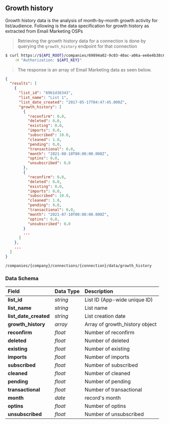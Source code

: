 ## Growth history

Growth history data is the analysis of month-by-month growth activity for list/audience. Following is the data specification for growth history as extracted from Email Marketing OSPs

> Retrieving the growth history data for a connection is done by querying the `growth_history` endpoint for that connection

```sh
$ curl https://${API_ROOT}/companies/69894a02-9c03-40ac-a06a-ee6e4b38c6fb/connections/52684382-abff-45fa-a3f2-ced175adfe61/data/growth_history \
    -H "Authorization: ${API_KEY}"
```

> The response is an array of Email Marketing data as seen below.

```json
{
  "results": [
    {
      "list_id": "69b1d36343",
      "list_name": "List 1",
      "list_date_created": "2017-05-17T04:47:45.000Z",
      "growth_history": [
        {
          "reconfirm": 0.0,
          "deleted": 0.0,
          "existing": 0.0,
          "imports": 0.0,
          "subscribed": 10.0,
          "cleaned": 1.0,
          "pending": 0.0,
          "transactional": 0.0,
          "month": "2021-08-10T00:00:00.000Z",
          "optins": 0.0,
          "unsubscribed": 0.0
        },
        {
          "reconfirm": 0.0,
          "deleted": 0.0,
          "existing": 0.0,
          "imports": 0.0,
          "subscribed": 10.0,
          "cleaned": 1.0,
          "pending": 0.0,
          "transactional": 0.0,
          "month": "2021-07-10T00:00:00.000Z",
          "optins": 0.0,
          "unsubscribed": 0.0
        }
        ...
      ]
    },
    ...
  ]
}

```
<span class="api api-get"></span> <code>/companies/{company}/connections/{connection}/data/growth_history</code>


### Data Schema

| Field                 | Data Type | Description                    |
|:----------------------|:----------|:-------------------------------|
| **list_id**           | *string*  | List ID (App-wide unique ID)   |
| **list_name**         | *string*  | List name                      |
| **list_date_created** | *string*  | List creation date             |
| **growth_history**    | *array*   | Array of growth_history object |
| **reconfirm**         | *float*   | Number of reconfirm            |
| **deleted**           | *float*   | Number of deleted              |
| **existing**          | *float*   | Number of existing             |
| **imports**           | *float*   | Number of imports              |
| **subscribed**        | *float*   | Number of subscribed           |
| **cleaned**           | *float*   | Number of cleaned              |
| **pending**           | *float*   | Number of pending              |
| **transactional**     | *float*   | Number of transactional        |
| **month**             | *date*    | record's month                 |
| **optins**            | *float*   | Number of optins               |
| **unsubscribed**      | *float*   | Number of unsubscribed         |


